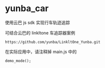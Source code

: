# yunba_car


使用云巴 js sdk 实现行车轨迹追踪

可结合云巴的 linkltone 车追踪器案例

```url
https://github.com/yunba/LinkltOne_Yunba.git
```

在实际应用中，请注释掉 main.js 中的

```
demo_mode();
```